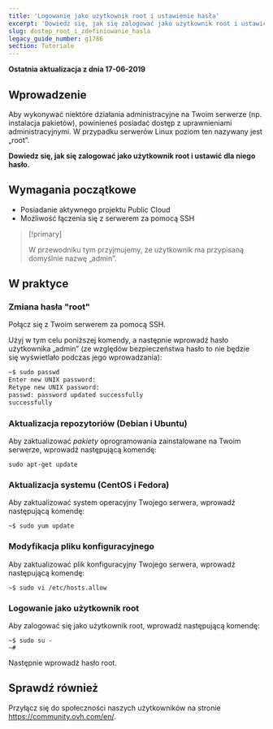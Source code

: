 ```yaml
---
title: 'Logowanie jako użytkownik root i ustawienie hasła'
excerpt: 'Dowiedz się, jak się zalogować jako użytkownik root i ustawić dla niego hasło'
slug: dostep_root_i_zdefiniowanie_hasla
legacy_guide_number: g1786
section: Tutoriale
---
```


**Ostatnia aktualizacja z dnia 17-06-2019**

## Wprowadzenie

Aby wykonywać niektóre działania administracyjne na Twoim serwerze (np. instalacja pakietów), powinieneś posiadać dostęp z uprawnieniami administracyjnymi. W przypadku serwerów Linux poziom ten nazywany jest „root”. 

**Dowiedz się, jak się zalogować jako użytkownik root i ustawić dla niego hasło.**

## Wymagania początkowe

* Posiadanie aktywnego projektu Public Cloud
* Możliwość łączenia się z serwerem za pomocą SSH

> [!primary]
>
> W przewodniku tym przyjmujemy, że użytkownik ma przypisaną domyślnie nazwę „admin”. 
>

## W praktyce

### Zmiana hasła "root"

Połącz się z Twoim serwerem za pomocą SSH.

Użyj w tym celu poniższej komendy, a następnie wprowadź hasło użytkownika „admin” (ze względów bezpieczeństwa hasło to nie będzie się wyświetlało podczas jego wprowadzania):

```sh
~$ sudo passwd
Enter new UNIX password:
Retype new UNIX password:
passwd: password updated successfully 
successfully
```

### Aktualizacja repozytoriów (Debian i Ubuntu)

Aby zaktualizować _pakiety_ oprogramowania zainstalowane na Twoim serwerze, wprowadź następującą komendę: 

```
sudo apt-get update
```

### Aktualizacja systemu (CentOS i Fedora)

Aby zaktualizować system operacyjny Twojego serwera, wprowadź następującą komendę:

```
~$ sudo yum update
```

### Modyfikacja pliku konfiguracyjnego 

Aby zaktualizować plik konfiguracyjny Twojego serwera, wprowadź następującą komendę:

```
~$ sudo vi /etc/hosts.allow
```

### Logowanie jako użytkownik root

Aby zalogować się jako użytkownik root, wprowadź następującą komendę:

```
~$ sudo su -
~#
```

Następnie wprowadź hasło root.

## Sprawdź również

Przyłącz się do społeczności naszych użytkowników na stronie <https://community.ovh.com/en/>.